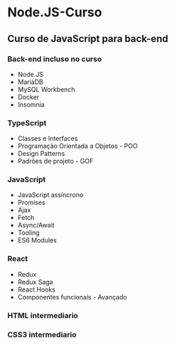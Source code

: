 # Node.JS-Curso

## Curso de JavaScript para back-end

### Back-end incluso no curso
* Node.JS
* MariaDB
* MySQL Workbench
* Docker 
* Insomnia


### TypeScript
* Classes e Interfaces 
* Programação Orientada a Objetos - POO
* Design Patterns 
* Padrões de projeto - GOF


### JavaScript
* JavaScript assíncrono
* Promises
* Ajax
* Fetch 
* Async/Await
* Tooling 
* ES6 Modules


### React 
* Redux 
* Redux Saga 
* React Hooks 
* Componentes funcionais - Avançado

### HTML intermediario

### CSS3 intermediario
